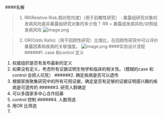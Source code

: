 ####名解
>1.  RR(Relative Risk,相对危险度)（用于前瞻性研究） : 暴露组研究对象的发病风险是非暴露组研究对象的多少倍？
> RR = 暴露组发病风险/对照组发病风险
![image.png](https://upload-images.jianshu.io/upload_images/6634703-86288e8f0148d022.png?imageMogr2/auto-orient/strip%7CimageView2/2/w/1240)

>2. OR(Odds Ratio)（用于回顾性研究）比值比，在回顾性研究中可以评价暴露因素和疾病的关联强度。
![image.png](https://upload-images.jianshu.io/upload_images/6634703-5c3bc95d29838aba.png?imageMogr2/auto-orient/strip%7CimageView2/2/w/1240)
####实验设计流程
######1. case 和control 定义
1. 权威组织是否有发布最新的定义
2. 如果没有定义，考虑所有证据证明生物学和临床的相关性。（模糊的case 和control 会把人坑死）
######2. 确定疾病是否可以遗传
1. 根据家族聚集研究中的所有可用证据，确定是否有足够的证据证明感兴趣的疾病是可遗传的
######3. 研究人群确定
1. 可以多国家多中心合作招募
2. control 控制
######4. 人数筛选
1. 用OR 比筛选
2. 

